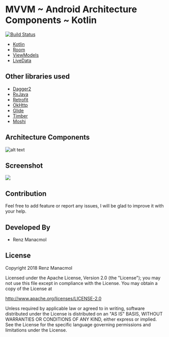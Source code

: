 # MVVM ~ Android Architecture Components ~ Kotlin  

[![Build Status](https://app.bitrise.io/app/985aae397f1f36f8/status.svg?token=cJapN1EHpcW_GYNfc-veNA)](https://app.bitrise.io/app/985aae397f1f36f8)

* [Kotlin](https://kotlinlang.org/)
* [Room](https://developer.android.com/topic/libraries/architecture/room.html)
* [ViewModels](https://developer.android.com/reference/android/arch/lifecycle/ViewModel.html)
* [LiveData](https://developer.android.com/reference/android/arch/lifecycle/LiveData.html)

Other libraries used
--------------------------

* [Dagger2](https://github.com/google/dagger)
* [RxJava](https://github.com/ReactiveX/RxJava)
* [Retrofit](https://github.com/square/retrofit)
* [OkHttp](http://square.github.io/okhttp/)
* [Glide](https://github.com/bumptech/glide)
* [Timber](https://github.com/JakeWharton/timber)
* [Moshi](https://github.com/square/moshi)

Architecture Components
--------------------------
![alt text](https://bitbucket.org/rmanacmol/assets/raw/f9e5c2676b7bf9e01cdced5ea656c4c6bc9d57b2/aac.png)

Screenshot
--------------------------
![](https://bitbucket.org/rmanacmol/assets/raw/539445e1d01f83f8eb81f89b505fd7d0ffee558c/mvmm-s.png)

Contribution
--------------------------

Feel free to add feature or report any issues, I will be glad to improve it with your help.

Developed By
------------

* Renz Manacmol


License
-------

Copyright 2018 Renz Manacmol

Licensed under the Apache License, Version 2.0 (the "License");
you may not use this file except in compliance with the License.
You may obtain a copy of the License at

   http://www.apache.org/licenses/LICENSE-2.0

Unless required by applicable law or agreed to in writing, software
distributed under the License is distributed on an "AS IS" BASIS,
WITHOUT WARRANTIES OR CONDITIONS OF ANY KIND, either express or implied.
See the License for the specific language governing permissions and
limitations under the License.